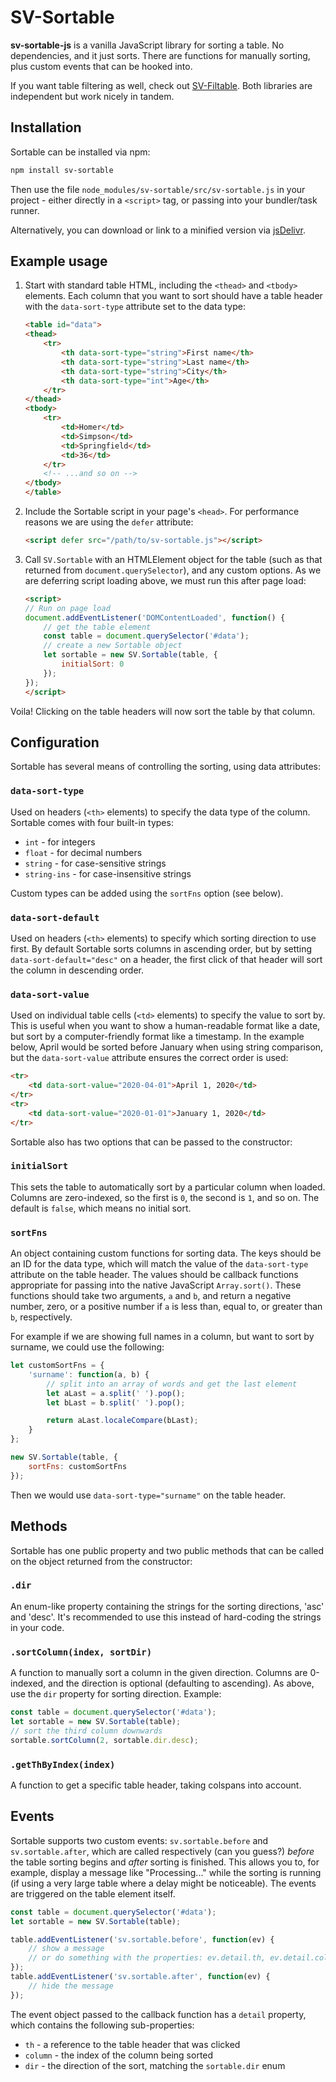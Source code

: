 SV-Sortable
=================================================

**sv-sortable-js** is a vanilla JavaScript library for sorting a table. No dependencies, and it just sorts. There are functions for manually sorting, plus custom events that can be hooked into.

If you want table filtering as well, check out [SV-Filtable](https://github.com/svivian/sv-filtable-js). Both libraries are independent but work nicely in tandem.


## Installation

Sortable can be installed via npm:

```sh
npm install sv-sortable
```

Then use the file `node_modules/sv-sortable/src/sv-sortable.js` in your project - either directly in a `<script>` tag, or passing into your bundler/task runner.

Alternatively, you can download or link to a minified version via [jsDelivr](https://www.jsdelivr.com/package/npm/sv-sortable).


## Example usage

1. Start with standard table HTML, including the `<thead>` and `<tbody>` elements. Each column that you want to sort should have a table header with the `data-sort-type` attribute set to the data type:

	```html
	<table id="data">
	<thead>
		<tr>
			<th data-sort-type="string">First name</th>
			<th data-sort-type="string">Last name</th>
			<th data-sort-type="string">City</th>
			<th data-sort-type="int">Age</th>
		</tr>
	</thead>
	<tbody>
		<tr>
			<td>Homer</td>
			<td>Simpson</td>
			<td>Springfield</td>
			<td>36</td>
		</tr>
		<!-- ...and so on -->
	</tbody>
	</table>
	```

2. Include the Sortable script in your page's `<head>`. For performance reasons we are using the `defer` attribute:

	```html
	<script defer src="/path/to/sv-sortable.js"></script>
	```

3. Call `SV.Sortable` with an HTMLElement object for the table (such as that returned from `document.querySelector`), and any custom options. As we are deferring script loading above, we must run this after page load:

	```html
	<script>
	// Run on page load
	document.addEventListener('DOMContentLoaded', function() {
		// get the table element
		const table = document.querySelector('#data');
		// create a new Sortable object
		let sortable = new SV.Sortable(table, {
			initialSort: 0
		});
	});
	</script>
	```

Voila! Clicking on the table headers will now sort the table by that column.


## Configuration

Sortable has several means of controlling the sorting, using data attributes:

### `data-sort-type`

Used on headers (`<th>` elements) to specify the data type of the column. Sortable comes with four built-in types:

- `int` - for integers
- `float` - for decimal numbers
- `string` - for case-sensitive strings
- `string-ins` - for case-insensitive strings

Custom types can be added using the `sortFns` option (see below).

### `data-sort-default`

Used on headers (`<th>` elements) to specify which sorting direction to use first. By default Sortable sorts columns in ascending order, but by setting `data-sort-default="desc"` on a header, the first click of that header will sort the column in descending order.

### `data-sort-value`

Used on individual table cells (`<td>` elements) to specify the value to sort by. This is useful when you want to show a human-readable format like a date, but sort by a computer-friendly format like a timestamp. In the example below, April would be sorted before January when using string comparison, but the `data-sort-value` attribute ensures the correct order is used:

```html
<tr>
	<td data-sort-value="2020-04-01">April 1, 2020</td>
</tr>
<tr>
	<td data-sort-value="2020-01-01">January 1, 2020</td>
</tr>
```

Sortable also has two options that can be passed to the constructor:

### `initialSort`

This sets the table to automatically sort by a particular column when loaded. Columns are zero-indexed, so the first is `0`, the second is `1`, and so on. The default is `false`, which means no initial sort.

### `sortFns`

An object containing custom functions for sorting data. The keys should be an ID for the data type, which will match the value of the `data-sort-type` attribute on the table header. The values should be callback functions appropriate for passing into the native JavaScript `Array.sort()`. These functions should take two arguments, `a` and `b`, and return a negative number, zero, or a positive number if `a` is less than, equal to, or greater than `b`, respectively.

For example if we are showing full names in a column, but want to sort by surname, we could use the following:

```js
let customSortFns = {
	'surname': function(a, b) {
		// split into an array of words and get the last element
		let aLast = a.split(' ').pop();
		let bLast = b.split(' ').pop();

		return aLast.localeCompare(bLast);
	}
};

new SV.Sortable(table, {
	sortFns: customSortFns
});
```

Then we would use `data-sort-type="surname"` on the table header.


## Methods

Sortable has one public property and two public methods that can be called on the object returned from the constructor:

### `.dir`

An enum-like property containing the strings for the sorting directions, 'asc' and 'desc'. It's recommended to use this instead of hard-coding the strings in your code.

### `.sortColumn(index, sortDir)`

A function to manually sort a column in the given direction. Columns are 0-indexed, and the direction is optional (defaulting to ascending). As above, use the `dir` property for sorting direction. Example:

```js
const table = document.querySelector('#data');
let sortable = new SV.Sortable(table);
// sort the third column downwards
sortable.sortColumn(2, sortable.dir.desc);
```

### `.getThByIndex(index)`

A function to get a specific table header, taking colspans into account.


## Events

Sortable supports two custom events: `sv.sortable.before` and `sv.sortable.after`, which are called respectively (can you guess?) *before* the table sorting begins and *after* sorting is finished. This allows you to, for example, display a message like "Processing..." while the sorting is running (if using a very large table where a delay might be noticeable). The events are triggered on the table element itself.

```js
const table = document.querySelector('#data');
let sortable = new SV.Sortable(table);

table.addEventListener('sv.sortable.before', function(ev) {
	// show a message
	// or do something with the properties: ev.detail.th, ev.detail.column, ev.detail.dir
});
table.addEventListener('sv.sortable.after', function(ev) {
	// hide the message
});
```

The event object passed to the callback function has a `detail` property, which contains the following sub-properties:

- `th` - a reference to the table header that was clicked
- `column` - the index of the column being sorted
- `dir` - the direction of the sort, matching the `sortable.dir` enum
